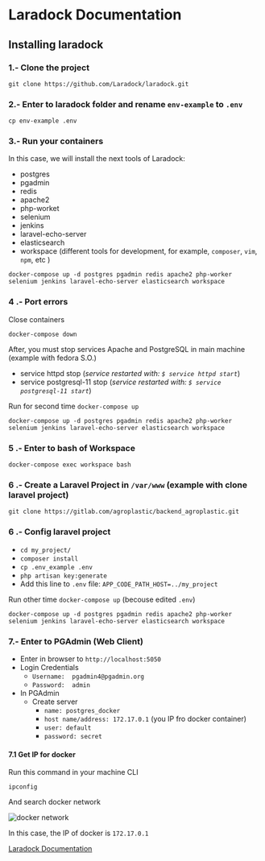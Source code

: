 # Laradock Documentation

## Installing laradock

### 1.- Clone the project

```git clone https://github.com/Laradock/laradock.git```

### 2.- Enter to laradock folder and rename ```env-example``` to ```.env```

```cp env-example .env ```

### 3.- Run your containers

In this case, we will install the next tools of Laradock:

- postgres
- pgadmin
- redis
- apache2
- php-worket
- selenium
- jenkins
- laravel-echo-server
- elasticsearch
- workspace (different tools for development, for example, ```composer```, ```vim```, ```npm```, etc )

```docker-compose up -d postgres pgadmin redis apache2 php-worker selenium jenkins laravel-echo-server elasticsearch workspace```

### 4 .- Port errors

Close containers

```docker-compose down```

After, you must stop services Apache and PostgreSQL in main machine (example with fedora S.O.)

- service httpd stop (*service restarted with: ```$ service httpd start```*)
- service postgresql-11 stop (*service restarted with: ```$ service postgresql-11 start```*)

Run for second time ```docker-compose up```

```docker-compose up -d postgres pgadmin redis apache2 php-worker selenium jenkins laravel-echo-server elasticsearch workspace```

### 5 .- Enter to bash of Workspace

```docker-compose exec workspace bash```

### 6 .- Create a Laravel Project in ```/var/www``` (example with clone laravel project)  

```git clone https://gitlab.com/agroplastic/backend_agroplastic.git```

### 6 .- Config laravel project

- ```cd my_project/```
- ```composer install```
- ```cp .env_example .env```
- ```php artisan key:generate``` 
- Add this line to ```.env``` file: ```APP_CODE_PATH_HOST=../my_project```

Run other time ```docker-compose up``` (becouse edited ```.env```)

```docker-compose up -d postgres pgadmin redis apache2 php-worker selenium jenkins laravel-echo-server elasticsearch workspace```

### 7.- Enter to PGAdmin (Web Client)

- Enter in browser to ```http://localhost:5050```
- Login Credentials 
    - ```Username:  pgadmin4@pgadmin.org```
    - ```Password:  admin```
- In PGAdmin
    - Create server
        - ```name: postgres_docker```
        - ```host name/address: 172.17.0.1``` (you IP fro docker container)
        - ```user: default```
        - ```password: secret```

#### 7.1 Get IP for docker

Run this command in your machine CLI

```ipconfig```

And search docker network

![docker network](https://github.com/falvarezh90/laradock-documentation/blob/master/src/IP-docker.png "Docker IP Network")

In this case, the IP of docker is ```172.17.0.1```


[Laradock Documentation](https://laradock.io/)